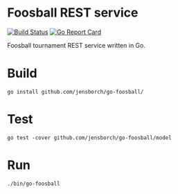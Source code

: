 # Foosball REST service

[![Build Status](https://travis-ci.org/jensborch/go-foosball.svg?branch=master)](https://travis-ci.org/jensborch/go-foosball) 
[![Go Report Card](https://goreportcard.com/badge/github.com/jensborch/go-foosball)](https://goreportcard.com/report/github.com/jensborch/go-foosball)

Foosball tournament REST service written in Go.

# Build

```
go install github.com/jensborch/go-foosball/
```

# Test

```
go test -cover github.com/jensborch/go-foosball/model
```

# Run

```
./bin/go-foosball
```

